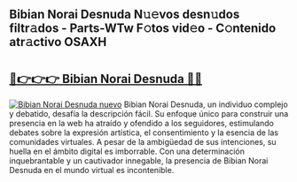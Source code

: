 ## Bibian Norai Desnuda N𝚞𝚎vos desn𝚞dos filtr𝚊dos - Parts-WTw F𝚘tos vid𝚎o - C𝚘ntenido atr𝚊ctivo OSAXH

# <h2><a href="http://mb4dtrg.tromn.icu/?c=Bibian+Norai+Desnuda">🔗👉👉👉 Bibian Norai Desnuda 🔗🔗</a></h2>

[![Bibian Norai Desnuda nuevo](https://i.imgur.com/pEAQMta.gif)](http://mb4dtrg.tromn.icu/?c=Bibian+Norai+Desnuda)
Bibian Norai Desnuda, un individuo complejo y debatido, desafía la descripción fácil. Su enfoque único para construir una presencia en la web ha atraído y ofendido a los seguidores, estimulando debates sobre la expresión artística, el consentimiento y la esencia de las comunidades virtuales. A pesar de la ambigüedad de sus intenciones, su huella en el ámbito digital es imborrable. Con una determinación inquebrantable y un cautivador innegable, la presencia de Bibian Norai Desnuda en el mundo virtual es incontenible.
